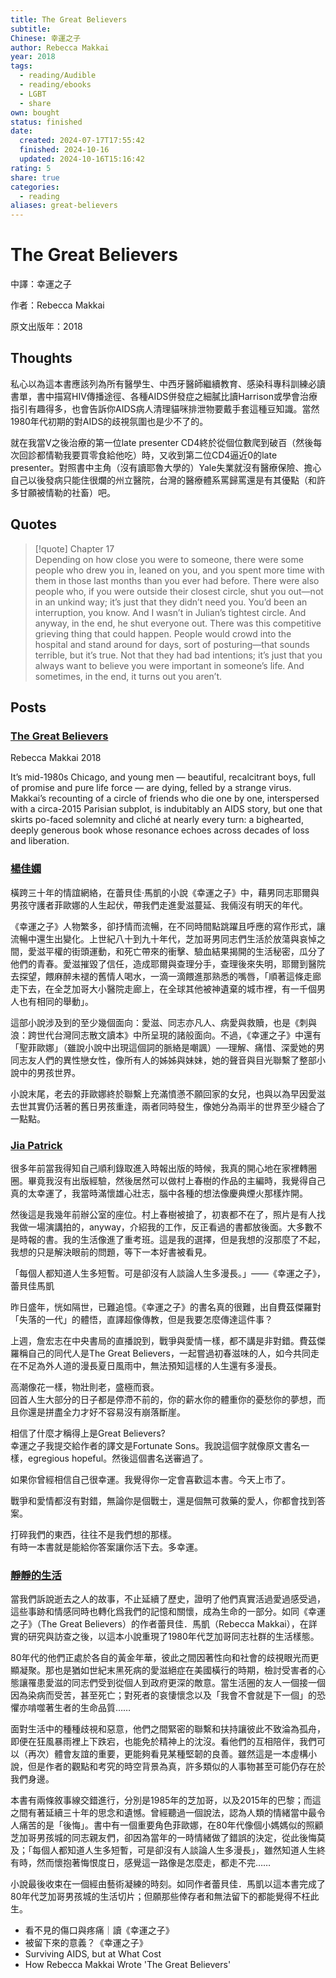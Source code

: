 ```yaml
---
title: The Great Believers
subtitle: 
Chinese: 幸運之子
author: Rebecca Makkai
year: 2018
tags:
  - reading/Audible
  - reading/ebooks
  - LGBT
  - share
own: bought
status: finished
date:
  created: 2024-07-17T17:55:42
  finished: 2024-10-16
  updated: 2024-10-16T15:16:42
rating: 5
share: true
categories:
  - reading
aliases: great-believers
---
```

# The Great Believers  
  
<span><span><p dir="auto">中譯：幸運之子<br></p></span></span><span><span><p dir="auto">作者：Rebecca Makkai<br></p></span></span><span><span><p dir="auto">原文出版年：2018</p></span></span>  
  
<!-- more -->  
## Thoughts  
  
私心以為這本書應該列為所有醫學生、中西牙醫師繼續教育、感染科專科訓練必讀書單，書中描寫HIV傳播途徑、各種AIDS併發症之細膩比讀Harrison或學會治療指引有趣得多，也會告訴你AIDS病人清理貓咪排泄物要戴手套這種豆知識。當然1980年代初期的對AIDS的歧視氛圍也是少不了的。  
  
就在我當V之後治療的第一位late presenter CD4終於從個位數爬到破百（然後每次回診都情勒我要買零食給他吃）時，又收到第二位CD4逼近0的late presenter。對照書中主角（沒有讀耶魯大學的）Yale失業就沒有醫療保險、擔心自己以後發病只能住很爛的州立醫院，台灣的醫療體系罵歸罵還是有其優點（和許多甘願被情勒的社畜）吧。  
  
## Quotes  
  
>[!quote] Chapter 17  
>Depending on how close you were to someone, there were some people who drew you in, leaned on you, and you spent more time with them in those last months than you ever had before. There were also people who, if you were outside their closest circle, shut you out—not in an unkind way; it’s just that they didn’t need you. You’d been an interruption, you know. And I wasn’t in Julian’s tightest circle. And anyway, in the end, he shut everyone out. There was this competitive grieving thing that could happen. People would crowd into the hospital and stand around for days, sort of posturing—that sounds terrible, but it’s true. Not that they had bad intentions; it’s just that you always want to believe you were important in someone’s life. And sometimes, in the end, it turns out you aren’t.  
  
## Posts  
  
### [The Great Believers](The%20Great%20Believers.md)  
  
Rebecca Makkai 2018  
  
It’s mid-1980s Chicago, and young men — beautiful, recalcitrant boys, full of promise and pure life force — are dying, felled by a strange virus. Makkai’s recounting of a circle of friends who die one by one, interspersed with a circa-2015 Parisian subplot, is indubitably an AIDS story, but one that skirts po-faced solemnity and cliché at nearly every turn: a bighearted, deeply generous book whose resonance echoes across decades of loss and liberation.  
  
  
  
### [楊佳嫻](https://www.facebook.com/share/p/8ZByXF11CthkSGK9/)  
  
橫跨三十年的情誼網絡，在蕾貝佳‧馬凱的小說《幸運之子》中，藉男同志耶爾與男孩守護者菲歐娜的人生起伏，帶我們走進愛滋蔓延、我倆沒有明天的年代。  
  
《幸運之子》人物繁多，卻抒情而流暢，在不同時間點跳躍且呼應的寫作形式，讓流暢中還生出變化。上世紀八十到九十年代，芝加哥男同志們生活於放蕩與哀悼之間，愛滋平權的街頭運動，和死亡帶來的衝擊、驗血結果揭開的生活秘密，瓜分了他們的青春。愛滋摧毀了信任，造成耶爾與查理分手，查理後來失明，耶爾到醫院去探望，餵麻醉未褪的舊情人喝水，一滴一滴餵進那熟悉的嘴唇，「順著這條走廊走下去，在全芝加哥大小醫院走廊上，在全球其他被神遺棄的城市裡，有一千個男人也有相同的舉動」。  
  
這部小說涉及到的至少幾個面向：愛滋、同志亦凡人、病愛與救贖，也是《刺與浪：跨世代台灣同志散文讀本》中所呈現的諸般面向。不過，《幸運之子》中還有「聖菲歐娜」（雖說小說中出現這個詞的脈絡是嘲諷）──理解、痛惜、深愛她的男同志友人們的異性戀女性，像所有人的姊姊與妹妹，她的聲音與目光聯繫了整部小說中的男孩世界。  
  
小說末尾，老去的菲歐娜終於聯繫上充滿憤懣不願回家的女兒，也與以為早因愛滋去世其實仍活著的舊日男孩重逢，兩者同時發生，像她分為兩半的世界至少縫合了一點點。  
### [Jia Patrick](https://www.facebook.com/share/p/cB4r4WpdejwdQFGq/?)  
  
很多年前當我得知自己順利錄取進入時報出版的時候，我真的開心地在家裡轉圈圈。畢竟我沒有出版經驗，然後居然可以做村上春樹的作品的主編時，我覺得自己真的太幸運了，我當時滿懷雄心壯志，腦中各種的想法像慶典煙火那樣炸開。  
  
然後這是我幾年前辦公室的座位。村上春樹被搶了，初衷都不在了，照片是有人找我做一場演講拍的，anyway，介紹我的工作，反正看過的書都放後面。大多數不是時報的書。我的生活像進了重考班。這是我的選擇，但是我想的沒那麼了不起，我想的只是解決眼前的問題，等下一本好書被看見。  
  
「每個人都知道人生多短暫。可是卻沒有人談論人生多漫長。」——《幸運之子》，蕾貝佳馬凱  
  
昨日盛年，恍如隔世，已難追憶。《幸運之子》的書名真的很難，出自費茲傑羅對「失落的一代」的體悟，直譯超像傳教，但是我要怎麼傳達這件事？  
  
上週，詹宏志在中央書局的直播說到，戰爭與愛情一樣，都不講是非對錯。費茲傑羅稱自己的同代人是The Great Believers，一起嘗過初春滋味的人，如今共同走在不足為外人道的漫長夏日風雨中，無法預知這樣的人生還有多漫長。  
  
高潮像花一樣，物壯則老，盛極而衰。  
回首人生大部分的日子都是停滯不前的，你的薪水你的體重你的憂愁你的夢想，而且你還是拼盡全力才好不容易沒有崩落斷崖。  
  
相信了什麼才稱得上是Great Believers?  
幸運之子我提交給作者的譯文是Fortunate Sons。我說這個字就像原文書名一樣，egregious hopeful。然後這個書名送審過了。  
  
如果你曾經相信自己很幸運。我覺得你一定會喜歡這本書。今天上市了。  
  
戰爭和愛情都沒有對錯，無論你是個戰士，還是個無可救藥的愛人，你都會找到答案。  
  
打碎我們的東西，往往不是我們想的那樣。  
有時一本書就是能給你答案讓你活下去。多幸運。  
  
### [靜靜的生活](https://www.facebook.com/share/p/fRLRLSQxWwtndXEs/?)  
  
當我們訴說逝去之人的故事，不止延續了歷史，證明了他們真實活過愛過感受過，這些事跡和情感同時也轉化爲我們的記憶和關懷，成為生命的一部分。如同《幸運之子》（The Great Believers）的作者蕾貝佳．馬凱（Rebecca Makkai），在詳實的研究與訪查之後，以這本小說重現了1980年代芝加哥同志社群的生活樣態。  
  
80年代的他們正處於各自的黃金年華，彼此之間因著性向和社會的歧視眼光而更顯凝聚。那也是猶如世紀末黑死病的愛滋絕症在美國橫行的時期，檢討受害者的心態讓罹患愛滋的同志們受到從個人到政府更深的敵意。當生活圈的友人一個接一個因為染病而受苦，甚至死亡；對死者的哀悽懷念以及「我會不會就是下一個」的恐懼亦啃噬著生者的生命品質……  
  
面對生活中的種種歧視和惡意，他們之間緊密的聯繫和扶持讓彼此不致淪為孤舟，即便在狂風暴雨裡上下跌宕，也能免於精神上的沈沒。看他們的互相陪伴，我們可以（再次）體會友誼的重要，更能夠看見某種堅韌的良善。雖然這是一本虛構小說，但是作者的觀點和考究的時空背景為真，許多類似的人事物甚至可能仍存在於我們身邊。  
  
本書有兩條敘事線交錯進行，分別是1985年的芝加哥，以及2015年的巴黎；而這之間有著延續三十年的思念和遺憾。曾經聽過一個說法，認為人類的情緒當中最令人痛苦的是「後悔」。書中有一個重要角色菲歐娜，在80年代像個小媽媽似的照顧芝加哥男孩城的同志親友們，卻因為當年的一時情緒做了錯誤的決定，從此後悔莫及；「每個人都知道人生多短暫，可是卻沒有人談論人生多漫長」，雖然知道人生終有時，然而懷抱著悔恨度日，感覺這一路像是怎麼走，都走不完……  
  
小說最後收束在一個經由藝術凝練的時刻。如同作者蕾貝佳．馬凱以這本書完成了80年代芝加哥男孩城的生活切片；但願那些倖存者和無法留下的都能覺得不枉此生。  
  
- 看不見的傷口與疼痛｜讀《幸運之子》  
- 被留下來的意義？《幸運之子》  
- Surviving AIDS, but at What Cost  
- How Rebecca Makkai Wrote 'The Great Believers'